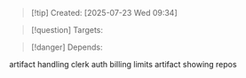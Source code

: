 
>[!tip] Created: [2025-07-23 Wed 09:34]

>[!question] Targets: 

>[!danger] Depends: 

artifact handling clerk auth
billing limits
artifact showing repos